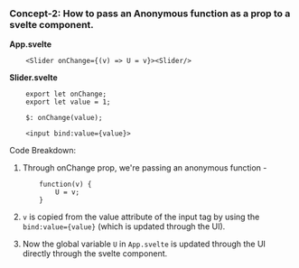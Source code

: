 ### Concept-2: How to pass an Anonymous function as a prop to a svelte component.

**App.svelte**

        <Slider onChange={(v) => U = v}><Slider/>

**Slider.svelte**

        export let onChange;
        export let value = 1;
        
        $: onChange(value);
        
        <input bind:value={value}>

Code Breakdown:
1. Through onChange prop, we're passing an anonymous function -

           function(v) {
               U = v;
           }

2. `v` is copied from the value attribute of the input tag by using the `bind:value={value}` (which is updated through the UI).
3. Now the global variable `U` in `App.svelte` is updated through the UI directly through the svelte component.
